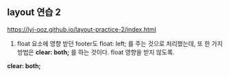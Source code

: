## layout 연습 2

https://lyj-ooz.github.io/layout-practice-2/index.html

1. float 요소에 영향 받던 footer도 float: left; 를 주는 것으로 처리했는데,
   또 한 가지 방법은 <b>clear: both;</b> 를 하는 것이다. float 영향을 받지 않도록.

<b>clear: both;</b>
